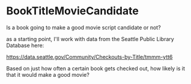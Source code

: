 # BookTitleMovieCandidate
Is a book going to make a good movie script candidate or not?

as a starting point, I'll work with data from the Seattle Public Library Database here:

https://data.seattle.gov/Community/Checkouts-by-Title/tmmm-ytt6


Based on just how often a certain book gets checked out, how likely is it that it would make a good movie?
